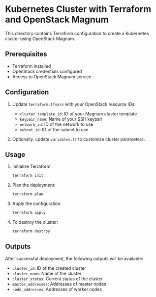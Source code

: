 # Kubernetes Cluster with Terraform and OpenStack Magnum

This directory contains Terraform configuration to create a Kubernetes cluster using OpenStack Magnum.

## Prerequisites

- Terraform installed
- OpenStack credentials configured
- Access to OpenStack Magnum service

## Configuration

1. Update `terraform.tfvars` with your OpenStack resource IDs:
   - `cluster_template_id`: ID of your Magnum cluster template
   - `keypair_name`: Name of your SSH keypair
   - `network_id`: ID of the network to use
   - `subnet_id`: ID of the subnet to use

2. Optionally, update `variables.tf` to customize cluster parameters.

## Usage

1. Initialize Terraform:
   ```bash
   terraform init
   ```

2. Plan the deployment:
   ```bash
   terraform plan
   ```

3. Apply the configuration:
   ```bash
   terraform apply
   ```

4. To destroy the cluster:
   ```bash
   terraform destroy
   ```

## Outputs

After successful deployment, the following outputs will be available:
- `cluster_id`: ID of the created cluster
- `cluster_name`: Name of the cluster
- `cluster_status`: Current status of the cluster
- `master_addresses`: Addresses of master nodes
- `node_addresses`: Addresses of worker nodes
